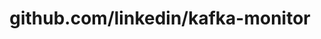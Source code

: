 ---
layout: post
title: github.com/linkedin/kafka-monitor
categories: link
tags: [انگلیسی, گیت‌هاب, برنامه‌نویسی]
---